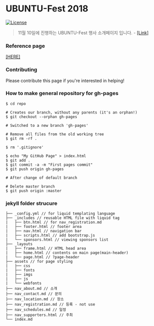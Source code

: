 # UBUNTU-Fest 2018
[![License](https://img.shields.io/badge/license-MIT-blue.svg)](https://opensource.org/licenses/MIT)

> 11월 10일에 진행하는 UBUNTU-Fest 행사 소개페이지 입니다. -
[[Link]](https://ubuntu-fest.github.io)

### Reference page
[[HERE]](https://meltingcon.github.io/2018/)

### Contributing
Please contribute this page if you're interested in helping!

### How to make general repository for gh-pages
```shell
$ cd repo

# Creates our branch, without any parents (it's an orphan!)
$ git checkout --orphan gh-pages

# Switched to a new branch 'gh-pages'

# Remove all files from the old working tree
$ git rm -rf .

$ rm '.gitignore'

$ echo "My GitHub Page" > index.html
$ git add .
$ git commit -a -m "First pages commit"
$ git push origin gh-pages

# After change of default branch 

# Delete master branch
$ git push origin :master
```

### jekyll folder strucure
```
├── _config.yml // for liquid templating language
├── _includes // reusable HTML file with liquid tag
|   ├── btn.html // for nav_registration.md
|   ├── footer.html // footer area
|   ├── nav.html // navigation bar
|   ├── scripts.html // add bootstrap.js
|   └── sponsors.html // viewing sponsors list
├── _layouts
|   ├── frame.html // HTML head area
|   ├── home.html // contents on main page(main-header)
|   └── page.html // ?page-header
├── assets // for page styling
|   ├── css
|   ├── fonts
|   ├── imgs
|   ├── js
|   └── webfonts
├── nav_about.md // 소개
├── nav_contact.md // 문의
├── nav_location.md // 장소
├── nav_registration.md // 등록 - not use
├── nav_schedules.md // 일정
├── nav_supporters.html // 주최
└── index.md
```
